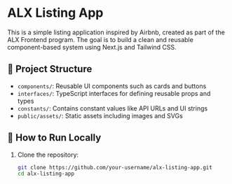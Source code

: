 # ALX Listing App

This is a simple listing application inspired by Airbnb, created as part of the ALX Frontend program. The goal is to build a clean and reusable component-based system using Next.js and Tailwind CSS.

## 📁 Project Structure

- `components/`: Reusable UI components such as cards and buttons
- `interfaces/`: TypeScript interfaces for defining reusable props and types
- `constants/`: Contains constant values like API URLs and UI strings
- `public/assets/`: Static assets including images and SVGs

## 🚀 How to Run Locally

1. Clone the repository:

   ```bash
   git clone https://github.com/your-username/alx-listing-app.git
   cd alx-listing-app

## 